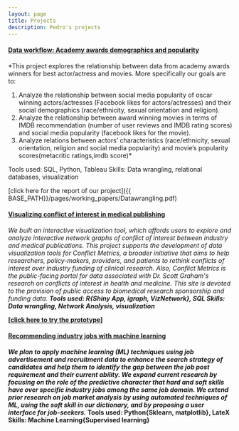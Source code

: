 ```yaml
---
layout: page
title: Projects
description: Pedro's projects
---
```




#### <u>Data workflow: Academy awards demographics and popularity</u>
*This project explores the relationship between data from academy awards winners for best actor/actress and movies. More specifically our goals are to:
1. Analyze the relationship between social media popularity of oscar winning actors/actresses (Facebook likes for actors/actresses) and their social demographics (race/ethnicity, sexual orientation and religion).
2. Analyze the relationship between award winning movies in terms of IMDB recommendation (number of user reviews and IMDB rating scores) and social media popularity (facebook likes for the movie).
3. Analyze relations between actors’ characteristics (race/ethnicity, sexual orientation, religion and social media popularity) and movie’s popularity scores(metacritic ratings,imdb score)*

Tools used: SQL, Python, Tableau
Skills: Data wrangling, relational databases, visualization

[click here for the report of our project]({{ BASE_PATH}}/pages/working_papers/Datawrangling.pdf)

#### <u>Visualizing conflict of interest in medical publishing</u>
*We built an interactive visualization tool, which affords users to explore and analyze interactive network graphs of conflict of interest between industry and medical publications.
This project supports the development of data visualization tools for Conflict Metrics, a broader initiative that aims to help researchers, policy-makers, providers, and patients to rethink conflicts of interest over industry funding of clinical research. Also, Conflict Metrics is the public-facing portal for data associated with Dr. Scott Graham's research on conflicts of interest in health and medicine. This site is devoted to the provision of public access to biomedical research sponsorship and funding data.
<b>Tools used: R{Shiny App, igraph, VizNetwork}, SQL
Skills: Data wrangling, Network Analysis, visualization<b>*

[<a href="http://129.114.17.166/visnetwork/">click here to try the prototype</a>]


#### <u>Recommending industry jobs with machine learning</u>
*We plan to apply machine learning (ML) techniques using job advertisement and recruitment data to enhance the search strategy of candidates and help them to identify the gap between the job post requirement and their current ability. We expand current research by focusing on the role of the predictive character that hard and soft skills have over specific industry jobs among the same job domain. We extend prior research on job market analysis by using automated techniques of ML, using the soft skill in our dictionary, and by proposing a user interface for job-seekers.*
Tools used: Python{Sklearn, matplotlib}, LateX
Skills: Machine Learning{Supervised learning}


<!-- Note: this is how to write a comment in HTML. Everything in here won't show up on your webpage.-->

<!--
To increase the size of the title, use fewer # in front of the paper title.
To decrease the size of the title, use more #.
To remove the italics, remove the * before and after the description
To remove the underline from the title, remove the <u> tags (<u> and </u>)
-->
